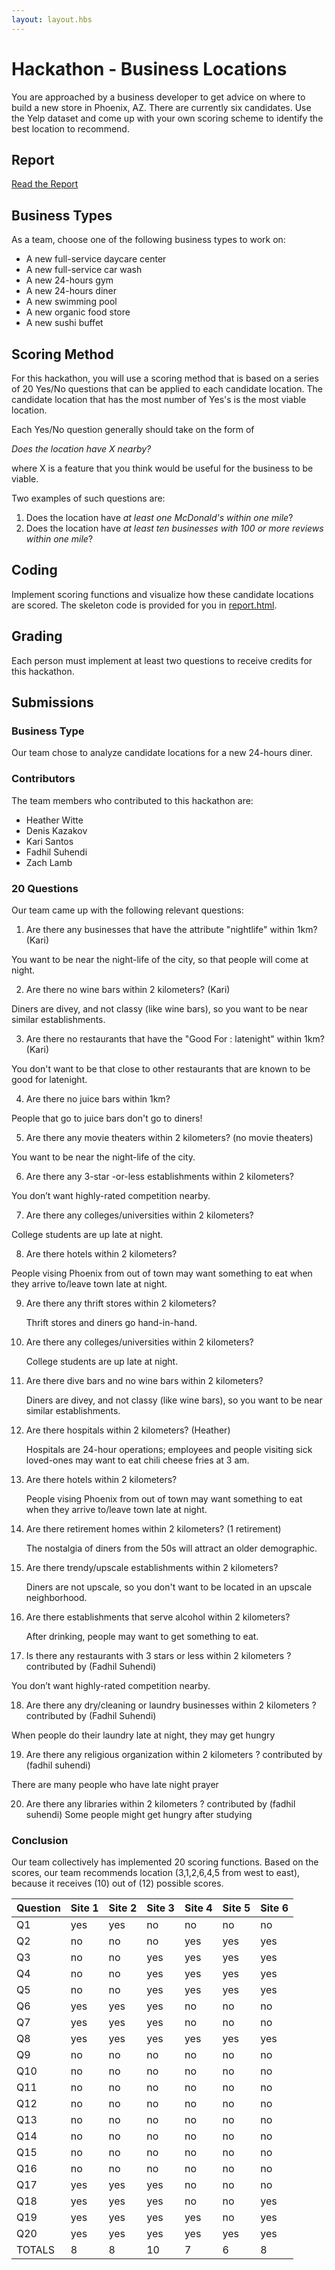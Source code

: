 ```yaml
---
layout: layout.hbs
---
```


# Hackathon - Business Locations

You are approached by a business developer to get advice on where to build a
new store in Phoenix, AZ. There are currently six candidates. Use the Yelp
dataset and come up with your own scoring scheme to identify the best location
to recommend.

## Report

[Read the Report](report.html)

## Business Types
As a team, choose one of the following business types to work on:

- A new full-service daycare center
- A new full-service car wash
- A new 24-hours gym
- A new 24-hours diner
- A new swimming pool
- A new organic food store
- A new sushi buffet

## Scoring Method

For this hackathon, you will use a scoring method that is based on a series of
20 Yes/No questions that can be applied to each candidate location. The candidate
location that has the most number of Yes's is the most viable location.

Each Yes/No question generally should take on the form of

  _Does the location have X nearby?_

where X is a feature that you think would be useful for the business to be viable.

Two examples of such questions are:
1. Does the location have _at least one McDonald's within one mile_?
1. Does the location have _at least ten businesses with 100 or more reviews within one mile_?

## Coding

Implement scoring functions and visualize how these candidate locations are
scored. The skeleton code is provided for you in [report.html](report.html).

## Grading

Each person must implement at least two questions to receive credits for this
hackathon.

## Submissions

### Business Type

Our team chose to analyze candidate locations for a new 24-hours diner.

### Contributors

The team members who contributed to this hackathon are:

- Heather Witte
- Denis Kazakov
- Kari Santos
- Fadhil Suhendi
- Zach Lamb

### 20 Questions

Our team came up with the following relevant questions:

<!---
I'm not sure which questions are whose, so put your questions together in a group of 4, make sure the question numbering makes sense, and add yes no ansers to bottom below, and re-do the totals. Last person needs to write the conclusion!
-->

1. Are there any businesses that have the attribute "nightlife" within 1km? (Kari)

You want to be near the night-life of the city, so that people will come at night. 

2. Are there no wine bars within 2 kilometers? (Kari)

Diners are divey, and not classy (like wine bars), so you want to be near similar establishments.

3. Are there no restaurants that have the "Good For : latenight" within 1km? (Kari)

You don't want to be that close to other restaurants that are known to be good for latenight. 

4. Are there no juice bars within 1km?
	
People that go to juice bars don't go to diners!

5. Are there any movie theaters within 2 kilometers? (no movie theaters)

You want to be near the night-life of the city.

6. Are there any 3-star -or-less establishments within 2 kilometers?

You don’t want highly-rated competition nearby.

7. Are there any colleges/universities within 2 kilometers?

College students are up late at night.

8. Are there hotels within 2 kilometers?

People vising Phoenix from out of town may want something to eat when they arrive to/leave town late at night.

9. Are there any thrift stores within 2 kilometers?

	Thrift stores and diners go hand-in-hand.

10. Are there any colleges/universities within 2 kilometers?

	College students are up late at night.

11. Are there dive bars and no wine bars within 2 kilometers?

	Diners are divey, and not classy (like wine bars), so you want to be near similar establishments.

12. Are there hospitals within 2 kilometers? (Heather) 

	Hospitals are 24-hour operations; employees and people visiting sick loved-ones may want to eat chili cheese fries at 3 am.

13. Are there hotels within 2 kilometers?

	People vising Phoenix from out of town may want something to eat when they arrive to/leave town late at night.

14. Are there retirement homes within 2 kilometers? (1 retirement)

	The nostalgia of diners from the 50s will attract an older demographic.

15. Are there trendy/upscale establishments within 2 kilometers?

	Diners are not upscale, so you don't want to be located in an upscale neighborhood. 

16. Are there establishments that serve alcohol within 2 kilometers?

	After drinking, people may want to get something to eat.

17. Is there any restaurants with 3 stars or less within 2 kilometers ? contributed by (Fadhil Suhendi)

You don’t want highly-rated competition nearby.

18. Are there any dry/cleaning or laundry businesses within 2 kilometers ? contributed by (Fadhil Suhendi)

When people do their laundry late at night, they may get hungry

19. Are there any religious organization within 2 kilometers ? contributed by (fadhil suhendi)

There are many people who have late night prayer

20. Are there any libraries within 2 kilometers ? contributed by (fadhil suhendi) 
Some people might get hungry after studying


### Conclusion

Our team collectively has implemented 20 scoring functions. Based on
the scores, our team recommends location (3,1,2,6,4,5 from west to east),
because it receives (10) out of (12) possible scores.

Question|Site 1|Site 2|Site 3|Site 4|Site 5|Site 6
--------|------|------|------|------|------|------
Q1|yes|yes|no|no|no|no
Q2|no|no|no|yes|yes|yes
Q3|no|no|yes|yes|yes|yes
Q4|no|no|yes|yes|yes|yes
Q5|no|no|yes|yes|yes|yes
Q6|yes|yes|yes|no|no|no
Q7|yes|yes|yes|no|no|no
Q8|yes|yes|yes|yes|yes|yes
Q9|no|no|no|no|no|no
Q10|no|no|no|no|no|no
Q11|no|no|no|no|no|no
Q12|no|no|no|no|no|no
Q13|no|no|no|no|no|no
Q14|no|no|no|no|no|no
Q15|no|no|no|no|no|no
Q16|no|no|no|no|no|no
Q17|yes|yes|yes|no|no|no
Q18|yes|yes|yes|no|no|yes
Q19|yes|yes|yes|yes|no|yes
Q20|yes|yes|yes|yes|yes|yes
TOTALS|8|8|10|7|6|8

